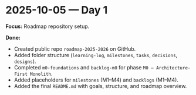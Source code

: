 # 2025-10-05 — Day 1

**Focus:** Roadmap repository setup.

**Done:**
- Created public repo `roadmap-2025-2026` on GitHub.
- Added folder structure (`learning-log`, `milestones`, `tasks`, `decisions`, `designs`).
- Completed `m0-foundations` and `backlog-m0` for phase `M0 — Architecture-First Monolith`.
- Added placeholders for `milestones` (M1–M4) and `backlogs` (M1–M4).
- Added the final `README.md` with goals, structure, and roadmap overview.